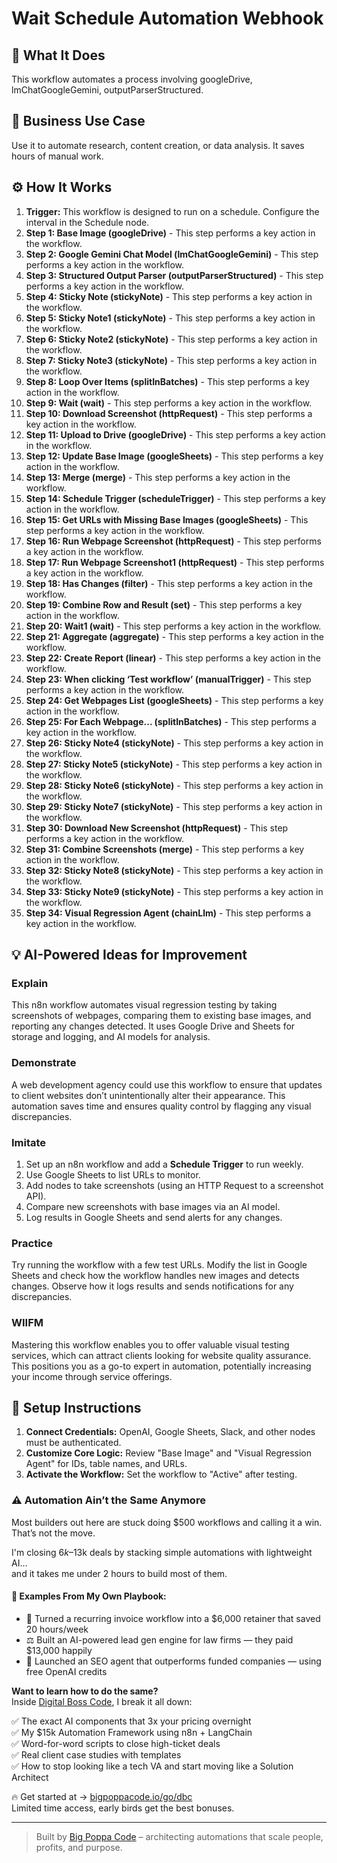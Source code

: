 # Wait Schedule Automation Webhook

## 🚀 What It Does
This workflow automates a process involving googleDrive, lmChatGoogleGemini, outputParserStructured.

## 💼 Business Use Case
Use it to automate research, content creation, or data analysis. It saves hours of manual work.

## ⚙️ How It Works
1.  **Trigger:** This workflow is designed to run on a schedule. Configure the interval in the Schedule node.
2. **Step 1: Base Image (googleDrive)** - This step performs a key action in the workflow.
3. **Step 2: Google Gemini Chat Model (lmChatGoogleGemini)** - This step performs a key action in the workflow.
4. **Step 3: Structured Output Parser (outputParserStructured)** - This step performs a key action in the workflow.
5. **Step 4: Sticky Note (stickyNote)** - This step performs a key action in the workflow.
6. **Step 5: Sticky Note1 (stickyNote)** - This step performs a key action in the workflow.
7. **Step 6: Sticky Note2 (stickyNote)** - This step performs a key action in the workflow.
8. **Step 7: Sticky Note3 (stickyNote)** - This step performs a key action in the workflow.
9. **Step 8: Loop Over Items (splitInBatches)** - This step performs a key action in the workflow.
10. **Step 9: Wait (wait)** - This step performs a key action in the workflow.
11. **Step 10: Download Screenshot (httpRequest)** - This step performs a key action in the workflow.
12. **Step 11: Upload to Drive (googleDrive)** - This step performs a key action in the workflow.
13. **Step 12: Update Base Image (googleSheets)** - This step performs a key action in the workflow.
14. **Step 13: Merge (merge)** - This step performs a key action in the workflow.
15. **Step 14: Schedule Trigger (scheduleTrigger)** - This step performs a key action in the workflow.
16. **Step 15: Get URLs with Missing Base Images (googleSheets)** - This step performs a key action in the workflow.
17. **Step 16: Run Webpage Screenshot (httpRequest)** - This step performs a key action in the workflow.
18. **Step 17: Run Webpage Screenshot1 (httpRequest)** - This step performs a key action in the workflow.
19. **Step 18: Has Changes (filter)** - This step performs a key action in the workflow.
20. **Step 19: Combine Row and Result (set)** - This step performs a key action in the workflow.
21. **Step 20: Wait1 (wait)** - This step performs a key action in the workflow.
22. **Step 21: Aggregate (aggregate)** - This step performs a key action in the workflow.
23. **Step 22: Create Report (linear)** - This step performs a key action in the workflow.
24. **Step 23: When clicking ‘Test workflow’ (manualTrigger)** - This step performs a key action in the workflow.
25. **Step 24: Get Webpages List (googleSheets)** - This step performs a key action in the workflow.
26. **Step 25: For Each Webpage... (splitInBatches)** - This step performs a key action in the workflow.
27. **Step 26: Sticky Note4 (stickyNote)** - This step performs a key action in the workflow.
28. **Step 27: Sticky Note5 (stickyNote)** - This step performs a key action in the workflow.
29. **Step 28: Sticky Note6 (stickyNote)** - This step performs a key action in the workflow.
30. **Step 29: Sticky Note7 (stickyNote)** - This step performs a key action in the workflow.
31. **Step 30: Download New Screenshot (httpRequest)** - This step performs a key action in the workflow.
32. **Step 31: Combine Screenshots (merge)** - This step performs a key action in the workflow.
33. **Step 32: Sticky Note8 (stickyNote)** - This step performs a key action in the workflow.
34. **Step 33: Sticky Note9 (stickyNote)** - This step performs a key action in the workflow.
35. **Step 34: Visual Regression Agent (chainLlm)** - This step performs a key action in the workflow.

## 💡 AI-Powered Ideas for Improvement
### Explain
This n8n workflow automates visual regression testing by taking screenshots of webpages, comparing them to existing base images, and reporting any changes detected. It uses Google Drive and Sheets for storage and logging, and AI models for analysis.

### Demonstrate
A web development agency could use this workflow to ensure that updates to client websites don’t unintentionally alter their appearance. This automation saves time and ensures quality control by flagging any visual discrepancies.

### Imitate
1. Set up an n8n workflow and add a **Schedule Trigger** to run weekly.
2. Use Google Sheets to list URLs to monitor.
3. Add nodes to take screenshots (using an HTTP Request to a screenshot API).
4. Compare new screenshots with base images via an AI model.
5. Log results in Google Sheets and send alerts for any changes.

### Practice
Try running the workflow with a few test URLs. Modify the list in Google Sheets and check how the workflow handles new images and detects changes. Observe how it logs results and sends notifications for any discrepancies.

### WIIFM
Mastering this workflow enables you to offer valuable visual testing services, which can attract clients looking for website quality assurance. This positions you as a go-to expert in automation, potentially increasing your income through service offerings.

## 🔧 Setup Instructions
1. **Connect Credentials:** OpenAI, Google Sheets, Slack, and other nodes must be authenticated.
2. **Customize Core Logic:** Review "Base Image" and "Visual Regression Agent" for IDs, table names, and URLs.
3. **Activate the Workflow:** Set the workflow to "Active" after testing.

### ⚠️ Automation Ain’t the Same Anymore

Most builders out here are stuck doing $500 workflows and calling it a win.  
That’s not the move.  

I'm closing $6k–$13k deals by stacking simple automations with lightweight AI...  
and it takes me under 2 hours to build most of them.

#### 🧠 Examples From My Own Playbook:
- 🔁 Turned a recurring invoice workflow into a $6,000 retainer that saved 20 hours/week  
- ⚖️ Built an AI-powered lead gen engine for law firms — they paid $13,000 happily  
- 🚀 Launched an SEO agent that outperforms funded companies — using free OpenAI credits  

**Want to learn how to do the same?**  
Inside [Digital Boss Code](https://bigpoppacode.io/go/dbc), I break it all down:

✅ The exact AI components that 3x your pricing overnight  
✅ My $15k Automation Framework using n8n + LangChain  
✅ Word-for-word scripts to close high-ticket deals  
✅ Real client case studies with templates  
✅ How to stop looking like a tech VA and start moving like a Solution Architect  

🔥 Get started at → [bigpoppacode.io/go/dbc](https://bigpoppacode.io/go/dbc)  
Limited time access, early birds get the best bonuses.

---
> Built by [Big Poppa Code](https://bigpoppacode.io) – architecting automations that scale people, profits, and purpose.
